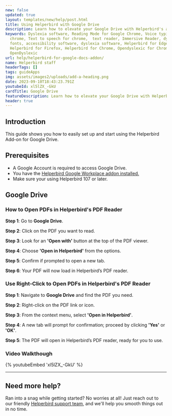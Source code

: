 ```yaml
---
new: false
updated: true
layout: templates/new/help/post.html
title: Using Helperbird with Google Drive
description: Learn how to elevate your Google Drive with Helperbird's accessibility tools. This guide will show you simple steps to integrate powerful features that make learning more accessible for everyone.
keywords: Dyslexia software, Reading Mode for Google Chrome, Voice typing for
  chrome, Text to speech for chrome,  text reader, Immersive Reader, dyslexia
  fonts, accessibility software, dyslexia software, Helperbird for Edge,
  Helperbird for Firefox, Helperbird for Chrome, Opendyslexic for Chrome,
  OpenDyslexic
url: help/helperbird-for-google-docs-addon/
name: Helperbird staff
headerTags: []
tags: guideApps
img: assets/images2/uploads/add-a-heading.png
date: 2023-09-10T18:43:23.791Z
youtubeId: xl5lZX_-GkU
cardTitle: Google Drive
featureDescription: Learn how to elevate your Google Drive with Helperbird's accessibility tools. This guide will show you simple steps to integrate powerful features that make learning more accessible for everyone.
header: true
---
```



## Introduction

This guide shows you how to easily set up and start using the Helperbird Add-on for Google Drive. 


## Prerequisites

- A Google Account is required to access Google Drive.
- You have the [Helperbird Google Workplace addon installed.](https://workspace.google.com/marketplace/app/helperbird/844716805038)
- Make sure your using Helperbird 107 or later.



## Google Drive


### How to Open PDFs in Helperbird's PDF Reader

**Step 1**: Go to **Google Drive**.

**Step 2**: Click on the PDF you want to read.

**Step 3**: Look for an **'Open with'** button at the top of the PDF viewer.

**Step 4**: Choose **'Open in Helperbird'** from the options.

**Step 5**: Confirm if prompted to open a new tab.

**Step 6**: Your PDF will now load in Helperbird’s PDF reader.



### Use Right-Click to Open PDFs in Helperbird's PDF Reader

**Step 1**: Navigate to **Google Drive** and find the PDF you need.

**Step 2**: Right-click on the PDF link or icon.

**Step 3**: From the context menu, select **'Open in Helperbird'**.

**Step 4**: A new tab will prompt for confirmation; proceed by clicking **'Yes'** or **'OK'**.

**Step 5**: The PDF will open in Helperbird’s PDF reader, ready for you to use.


### Video Walkthough


{% youtubeEmbed 'xl5lZX_-GkU' %}

---



## Need more help?

Ran into a snag while getting started? No worries at all! Just reach out to our friendly [Helperbird support team](/support/), and we'll help you smooth things out in no time.
